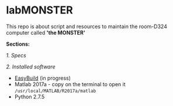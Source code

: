 # labMONSTER

This repo is about script and resources to maintain the room-D324 computer called **'the MONSTER'**

**Sections:**

_1. Specs_

_2. Installed software_

* [EasyBuild](https://easybuild.readthedocs.io/en/latest/index.html) (in progress)
* Matlab 2017a - copy on the terminal to open it `/usr/local/MATLAB/R2017a/matlab` 
* Python 2.7.5
